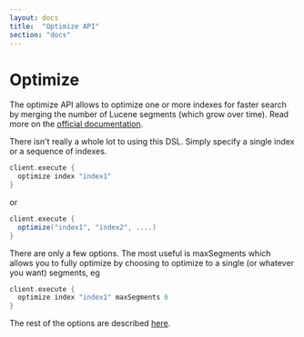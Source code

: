 ```yaml
---
layout: docs
title:  "Optimize API"
section: "docs"
---
```


# Optimize

The optimize API allows to optimize one or more indexes for faster search by merging the number of
Lucene segments (which grow over time). Read more on the
[official documentation](http://www.elasticsearch.org/guide/en/elasticsearch/reference/master/indices-optimize.html).

There isn't really a whole lot to using this DSL. Simply specify a single index or a sequence of indexes.

```scala
client.execute {
  optimize index "index1"
}
```

or

```scala
client.execute {
  optimize("index1", "index2", ....)
}
```

There are only a few options. The most useful is maxSegments which allows you to fully optimize by choosing
to optimize to a single (or whatever you want) segments, eg

```scala
client.execute {
  optimize index "index1" maxSegments 6
}
```

The rest of the options are described
[here](http://www.elasticsearch.org/guide/en/elasticsearch/reference/master/indices-optimize.html).
